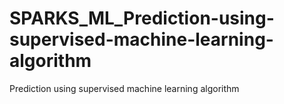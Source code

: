 # SPARKS_ML_Prediction-using-supervised-machine-learning-algorithm
Prediction using supervised machine learning algorithm
